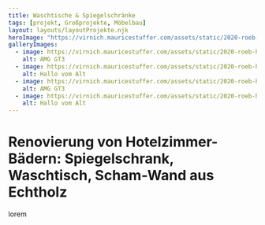 ```yaml
---
title: Waschtische & Spiegelschränke
tags: [projekt, Großprojekte, Möbelbau]
layout: layouts/layoutProjekte.njk
heroImage: "https://virnich.mauricestuffer.com/assets/static/2020-roeb-hotel-badezimmer-6.58769f9.36105c5017f5c689f12f5cf8621e0466.jpeg"
galleryImages:
  - image: https://virnich.mauricestuffer.com/assets/static/2020-roeb-hotel-badezimmer-1.1c20d4c.c623b2e5aa59625c448febe19426aa20.jpeg
    alt: AMG GT3
  - image: https://virnich.mauricestuffer.com/assets/static/2020-roeb-hotel-badezimmer-4.c427777.f79b4c07d201cf9d6b8ceea26f2e95d7.jpeg
    alt: Hallo vom Alt
  - image: https://virnich.mauricestuffer.com/assets/static/2020-roeb-hotel-badezimmer-6.58769f9.36105c5017f5c689f12f5cf8621e0466.jpeg
    alt: AMG GT3
  - image: https://virnich.mauricestuffer.com/assets/static/2020-roeb-hotel-badezimmer-5.58769f9.89e794b1ed3445fc21405ca42f404b04.jpeg
    alt: Hallo vom Alt
--- 
```

Renovierung von Hotelzimmer-Bädern: Spiegelschrank, Waschtisch, Scham-Wand aus Echtholz
===
lorem